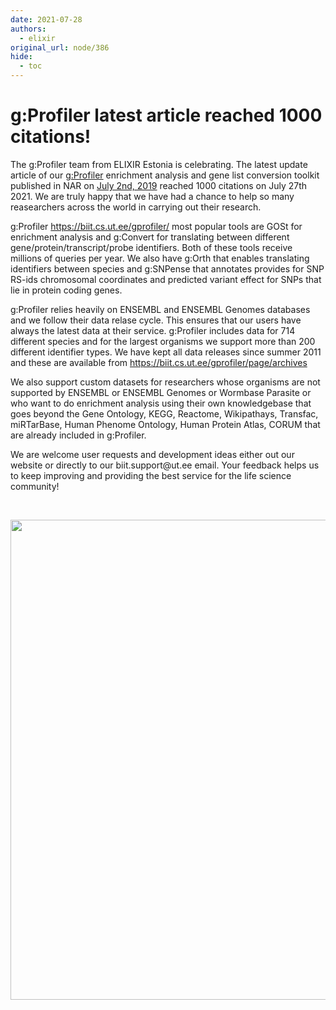 ```yaml
---
date: 2021-07-28
authors:
  - elixir
original_url: node/386
hide:
  - toc
---
```


# g:Profiler latest article reached 1000 citations!

<p>The g:Profiler team from ELIXIR Estonia&nbsp;is celebrating. The latest update article of our <a href="https://biit.cs.ut.ee/gprofiler/gost">g:Profiler</a> enrichment analysis and gene list conversion toolkit published in NAR on&nbsp;<a href="https://doi.org/10.1093/nar/gkz369">July 2nd, 2019</a> reached 1000 citations on July 27th 2021. We are&nbsp;truly happy that we have had a chance to help so many reasearchers across the world in carrying out their research.&nbsp;</p>

<p>g:Profiler&nbsp;<a href="https://biit.cs.ut.ee/gprofiler/">https://biit.cs.ut.ee/gprofiler/</a>&nbsp;most popular tools are GOSt for enrichment analysis and g:Convert for translating between different gene/protein/transcript/probe identifiers. Both of these tools receive millions of queries per year. We also have g:Orth that enables translating identifiers between species and g:SNPense that annotates provides for SNP RS-ids&nbsp;chromosomal coordinates and predicted variant effect for SNPs that lie in protein coding genes.</p>

<p>g:Profiler relies heavily on ENSEMBL and ENSEMBL Genomes databases and we follow their data relase cycle. This ensures that our users have always the latest data at their service. g:Profiler includes data for&nbsp;714 different species and for the largest organisms we support more than 200 different identifier types. We have kept all data releases since summer 2011 and these are available from&nbsp;<a href="https://biit.cs.ut.ee/gprofiler/page/archives">https://biit.cs.ut.ee/gprofiler/page/archives</a></p>

<p>We also support custom datasets for researchers whose organisms are not supported by ENSEMBL or ENSEMBL Genomes or Wormbase Parasite or who want to do enrichment analysis using their own knowledgebase that goes beyond the Gene Ontology, KEGG, Reactome, Wikipathays, Transfac, miRTarBase, Human Phenome Ontology, Human Protein Atlas, CORUM that are already included in g:Profiler.</p>

<p>We are welcome user requests and development ideas either out our website or directly to our biit.support@ut.ee email. Your&nbsp;feedback helps us to keep improving and providing the best service for the life science community!</p>

<p>&nbsp;</p>

<p style="text-align:center"><img alt="" height="768" src="/sites/default/files/graphicalabstractgprofiler.001_0.jpeg" width="1024" /></p>

<p>&nbsp;</p>

<p>&nbsp;</p>

<p>&nbsp;</p>

<p>&nbsp;</p>

<p>&nbsp;</p>

<p>&nbsp;</p>

